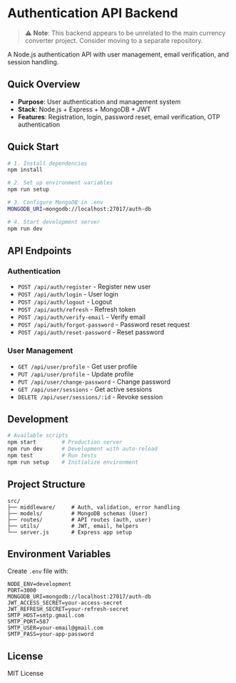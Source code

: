 # Authentication API Backend

> ⚠️ **Note**: This backend appears to be unrelated to the main currency converter project. Consider moving to a separate repository.

A Node.js authentication API with user management, email verification, and session handling.

## Quick Overview

- **Purpose**: User authentication and management system
- **Stack**: Node.js + Express + MongoDB + JWT
- **Features**: Registration, login, password reset, email verification, OTP authentication

## Quick Start

```bash
# 1. Install dependencies
npm install

# 2. Set up environment variables
npm run setup

# 3. Configure MongoDB in .env
MONGODB_URI=mongodb://localhost:27017/auth-db

# 4. Start development server
npm run dev
```

## API Endpoints

### Authentication
- `POST /api/auth/register` - Register new user
- `POST /api/auth/login` - User login
- `POST /api/auth/logout` - Logout
- `POST /api/auth/refresh` - Refresh token
- `POST /api/auth/verify-email` - Verify email
- `POST /api/auth/forgot-password` - Password reset request
- `POST /api/auth/reset-password` - Reset password

### User Management  
- `GET /api/user/profile` - Get user profile
- `PUT /api/user/profile` - Update profile
- `PUT /api/user/change-password` - Change password
- `GET /api/user/sessions` - Get active sessions
- `DELETE /api/user/sessions/:id` - Revoke session
## Development

```bash
# Available scripts
npm start        # Production server
npm run dev      # Development with auto-reload
npm test         # Run tests
npm run setup    # Initialize environment
```

## Project Structure

```
src/
├── middleware/     # Auth, validation, error handling
├── models/         # MongoDB schemas (User)  
├── routes/         # API routes (auth, user)
├── utils/          # JWT, email, helpers
└── server.js       # Express app setup
```

## Environment Variables

Create `.env` file with:

```env
NODE_ENV=development
PORT=3000
MONGODB_URI=mongodb://localhost:27017/auth-db
JWT_ACCESS_SECRET=your-access-secret
JWT_REFRESH_SECRET=your-refresh-secret
SMTP_HOST=smtp.gmail.com
SMTP_PORT=587
SMTP_USER=your-email@gmail.com
SMTP_PASS=your-app-password
```

## License

MIT License
